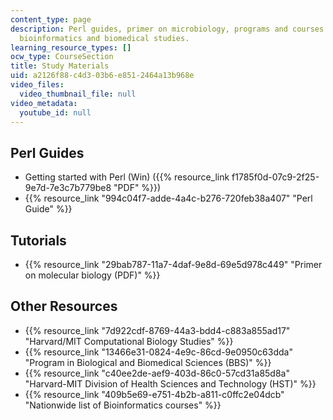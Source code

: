 ```yaml
---
content_type: page
description: Perl guides, primer on microbiology, programs and courses in biology,
  bioinformatics and biomedical studies.
learning_resource_types: []
ocw_type: CourseSection
title: Study Materials
uid: a2126f88-c4d3-03b6-e851-2464a13b968e
video_files:
  video_thumbnail_file: null
video_metadata:
  youtube_id: null
---
```


Perl Guides
-----------

*   Getting started with Perl (Win) ({{% resource_link f1785f0d-07c9-2f25-9e7d-7e3c7b779be8 "PDF" %}})
*   {{% resource_link "994c04f7-adde-4a4c-b276-720feb38a407" "Perl Guide" %}}

Tutorials
---------

*   {{% resource_link "29bab787-11a7-4daf-9e8d-69e5d978c449" "Primer on molecular biology (PDF)" %}}

Other Resources
---------------

*   {{% resource_link "7d922cdf-8769-44a3-bdd4-c883a855ad17" "Harvard/MIT Computational Biology Studies" %}}
*   {{% resource_link "13466e31-0824-4e9c-86cd-9e0950c63dda" "Program in Biological and Biomedical Sciences (BBS)" %}}
*   {{% resource_link "c40ee2de-aef9-403d-86c0-57cd31a85d8a" "Harvard-MIT Division of Health Sciences and Technology (HST)" %}}
*   {{% resource_link "409b5e69-e751-4b2b-a811-c0ffc2e04dcb" "Nationwide list of Bioinformatics courses" %}}